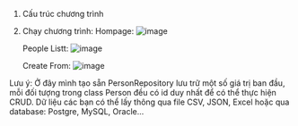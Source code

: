 1. Cấu trúc chương trình
 
   
2. Chạy chương trình:
    Hompage:
        ![image](https://user-images.githubusercontent.com/70272965/126032680-2068a92d-b024-44c7-94aa-1173562c377c.png)

    
    
    
    People Listt:
        ![image](https://user-images.githubusercontent.com/70272965/126032701-9fa41316-1f07-4e56-90ca-1e992300edcd.png)

    
    
    
    
    Create From:
        ![image](https://user-images.githubusercontent.com/70272965/126032720-1e9eff61-ac90-4ae0-b2ca-a07f32ce40e7.png)

   
Lưu ý: Ở đây mình tạo sẵn PersonRepository lưu trữ một số giá trị ban đầu, mỗi đối tượng trong class Person đều có id duy nhất để có thể thực hiện CRUD.
Dữ liệu các bạn có thể lấy thông qua file CSV, JSON, Excel hoặc qua database: Postgre, MySQL, Oracle...
